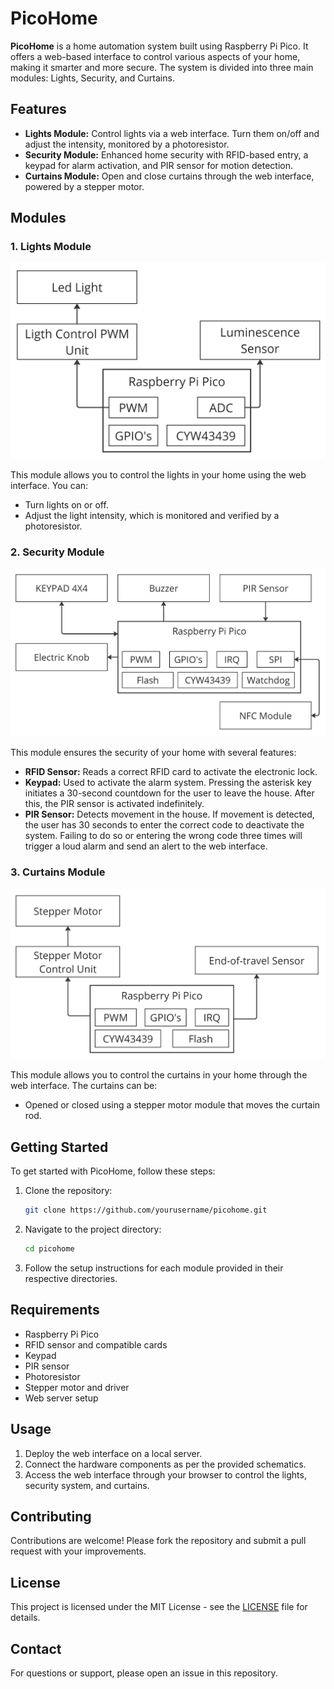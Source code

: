 # PicoHome

**PicoHome** is a home automation system built using Raspberry Pi Pico. It offers a web-based interface to control various aspects of your home, making it smarter and more secure. The system is divided into three main modules: Lights, Security, and Curtains.

## Features

- **Lights Module:** Control lights via a web interface. Turn them on/off and adjust the intensity, monitored by a photoresistor.
- **Security Module:** Enhanced home security with RFID-based entry, a keypad for alarm activation, and PIR sensor for motion detection.
- **Curtains Module:** Open and close curtains through the web interface, powered by a stepper motor.

## Modules

### 1. **Lights Module**

![Light](https://github.com/joseamorenom/PicoHome/blob/main/Hardware/Step%20Motor/light_control_unit.jpg)

This module allows you to control the lights in your home using the web interface. You can:

- Turn lights on or off.
- Adjust the light intensity, which is monitored and verified by a photoresistor.

### 2. **Security Module**

![Access](https://github.com/joseamorenom/PicoHome/blob/main/Hardware/Step%20Motor/access_control_unit.jpg)

This module ensures the security of your home with several features:

- **RFID Sensor:** Reads a correct RFID card to activate the electronic lock.
- **Keypad:** Used to activate the alarm system. Pressing the asterisk key initiates a 30-second countdown for the user to leave the house. After this, the PIR sensor is activated indefinitely.
- **PIR Sensor:** Detects movement in the house. If movement is detected, the user has 30 seconds to enter the correct code to deactivate the system. Failing to do so or entering the wrong code three times will trigger a loud alarm and send an alert to the web interface.

### 3. **Curtains Module**

![Blind](https://github.com/joseamorenom/PicoHome/blob/main/Hardware/Step%20Motor/blind_control_unit.jpg)

This module allows you to control the curtains in your home through the web interface. The curtains can be:

- Opened or closed using a stepper motor module that moves the curtain rod.

## Getting Started

To get started with PicoHome, follow these steps:

1. Clone the repository:
    ```sh
    git clone https://github.com/yourusername/picohome.git
    ```
2. Navigate to the project directory:
    ```sh
    cd picohome
    ```
3. Follow the setup instructions for each module provided in their respective directories.

## Requirements

- Raspberry Pi Pico
- RFID sensor and compatible cards
- Keypad
- PIR sensor
- Photoresistor
- Stepper motor and driver
- Web server setup

## Usage

1. Deploy the web interface on a local server.
2. Connect the hardware components as per the provided schematics.
3. Access the web interface through your browser to control the lights, security system, and curtains.

## Contributing

Contributions are welcome! Please fork the repository and submit a pull request with your improvements.

## License

This project is licensed under the MIT License - see the [LICENSE](LICENSE) file for details.

## Contact

For questions or support, please open an issue in this repository.
